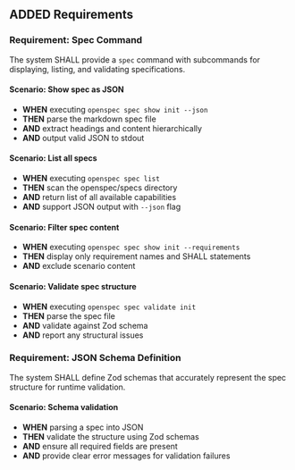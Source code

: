 ## ADDED Requirements

### Requirement: Spec Command

The system SHALL provide a `spec` command with subcommands for displaying, listing, and validating specifications.

#### Scenario: Show spec as JSON

- **WHEN** executing `openspec spec show init --json`
- **THEN** parse the markdown spec file
- **AND** extract headings and content hierarchically
- **AND** output valid JSON to stdout

#### Scenario: List all specs

- **WHEN** executing `openspec spec list`
- **THEN** scan the openspec/specs directory
- **AND** return list of all available capabilities
- **AND** support JSON output with `--json` flag

#### Scenario: Filter spec content

- **WHEN** executing `openspec spec show init --requirements`
- **THEN** display only requirement names and SHALL statements
- **AND** exclude scenario content

#### Scenario: Validate spec structure

- **WHEN** executing `openspec spec validate init`
- **THEN** parse the spec file
- **AND** validate against Zod schema
- **AND** report any structural issues

### Requirement: JSON Schema Definition

The system SHALL define Zod schemas that accurately represent the spec structure for runtime validation.

#### Scenario: Schema validation

- **WHEN** parsing a spec into JSON
- **THEN** validate the structure using Zod schemas
- **AND** ensure all required fields are present
- **AND** provide clear error messages for validation failures